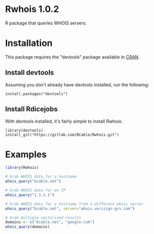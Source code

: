 Rwhois 1.0.2
============

R package that queries WHOIS servers.

# Installation #

This package requires the "devtools" package available in [CRAN](https://cran.r-project.org/).

## Install devtools ##

Assuming you don't already have devtools installed, run the following:

```
install.packages("devtools")
```

## Install Rdicejobs ##

With devtools installed, it's fairly simple to install Rwhois:

```
library(devtools)
install_git("https://gitlab.com/BCable/Rwhois.git")
```

# Examples #

```r
library(Rwhois)

# Grab WHOIS data for a hostname
whois_query("bcable.net")

# Grab WHOIS data for an IP
whois_query("1.1.1.1")

# Grab WHOIS data for a hostname from a different whois server
whois_query("bcable.net", server="whois.verisign-grs.com")

# Grab multiple vectorized results
domains <- c("bcable.net", "google.com")
whois_query(domains)
```
